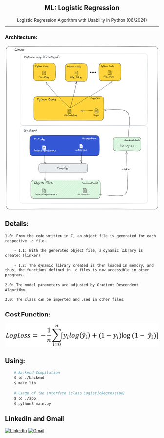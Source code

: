 <h2 align="center"> ML: Logistic Regression </h2>
<p align="center"> Logistic Regression Algorithm with Usability in Python (06/2024)</p>

<hr>

### Architecture:
<p align="center">
    <img src="https://raw.githubusercontent.com/reidn3r/logistic-regression/896098fead281397ef184542cfdaa42a996d43d4/assets/architecture.png" alt="Model Architecture">
</p>

## Details:
    1.0: From the code written in C, an object file is generated for each respective .c file.

        - 1.1: With the generated object file, a dynamic library is created (linker).

        - 1.2: The dynamic library created is then loaded in memory, and thus, the functions defined in .c files is now accessible in other programs.

    2.0: The model parameters are adjusted by Gradient Descendent Algorithm.

    3.0: The class can be imported and used in other files.

## Cost Function:
<p align="center">
    <img src="https://raw.githubusercontent.com/reidn3r/logistic-regression/main/assets/LogLoss.png" alt="Função de custo">
</p>

## Using:
```bash
    # Backend Compilation
    $ cd ./backend
    $ make lib

    # Usage of the interface (class LogisticRegression)
    $ cd ./app
    $ python3 main.py
```

## Linkedin and Gmail
<p align="center">

[![LinkedIn](https://img.shields.io/badge/linkedin-%230077B5.svg?style=for-the-badge&logo=linkedin&logoColor=white)](https://linkedin.com/in/reidner-adnan-b19377210) 	[![Gmail](https://img.shields.io/badge/Gmail-D14836?style=for-the-badge&logo=gmail&logoColor=white)](mailto:rdn.adn00@gmail.com)

</p>


